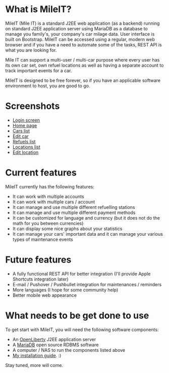 # What is MileIT?
MileIT (Mile IT) is a standard J2EE web application (as a backend) running on standard J2EE application server using MariaDB as a database to manage you family's, your company's car milage data. User interface is built on Bootstrap. MileIT can be accessed using a regular, modern web browser and if you have a need to automate some of the tasks, REST API is what you are looking for.

Mile IT can support a multi-user / multi-car purpose where every user has its own car set, own refuel locations as well as having a separate account to track important events for a car.

MileIT is designed to be free forever, so if you have an applicable software environment to host, you are good to go.

# Screenshots
- [Login screen](https://github.com/burgatshow/mileit/blob/master/MileIT/MileIt_Screenshot_00001.png)
- [Home page](https://github.com/burgatshow/mileit/blob/master/MileIT/MileIt_Screenshot_00002.png)
- [Cars list](https://github.com/burgatshow/mileit/blob/master/MileIT/MileIt_Screenshot_00003.png)
- [Edit car](https://github.com/burgatshow/mileit/blob/master/MileIT/MileIt_Screenshot_00004.png)
- [Refuels list](https://github.com/burgatshow/mileit/blob/master/MileIT/MileIt_Screenshot_00005.png)
- [Locations list](https://github.com/burgatshow/mileit/blob/master/MileIT/MileIt_Screenshot_00006.png)
- [Edit location](https://github.com/burgatshow/mileit/blob/master/MileIT/MileIt_Screenshot_00007.png)

# Current features
MileIT currently has the following features:

- It can work with multiple accounts
- It can work with multiple cars / account
- It can manage and use multiple different refuelling stations
- It can manage and use multiple different payment methods
- It can be customized for language and currency (but it does not do the math for you between currencies)
- It can display some nice graphs about your statistics
- It can manage your cars' important data and it can manage your various types of maintenance events

# Future features
- A fully functional REST API for better integration (I'll provide Apple Shortcuts integration later)
- E-mail / Pushover / Pushbullet integration for maintenances / reminders
- More languages (I hope for some community help)
- Better mobile web appearance

# What needs to be get done to use
To get start with MileIT, you will need the following software components:

- An [OpenLiberty](https://openliberty.io) J2EE application server
- A [MariaDB](https://mariadb.com) open source RDBMS software
- A computer / NAS to run the components listed above
- [My installation guide](https://github.com/burgatshow/mileit/wiki/Complete-installation-guide-on-Windows-using-Liberty). :)

Stay tuned, more will come.
